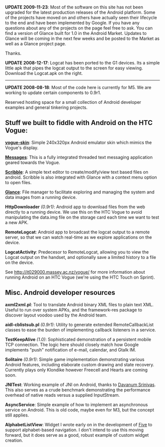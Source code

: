**UPDATE 2009-11-23**: Most of the software on this site has not been upgraded for the latest production releases of the Android platform. Some of the projects have moved on and others have actually seen their lifecycle to the end and have been implemented by Google. If you have any questions about any of the projects on the page feel free to ask. You can find a version of Glance built for 1.0 in the Android Market. Updates to Glance will be coming in the next few weeks and be posted to the Market as well as a Glance project page.

Thanks.

**UPDATE 2008-12-17**: Logcat has been ported to the G1 devices. Its a simple little apk that pipes the logcat output to the screen for easy viewing. Download the Logcat.apk on the right.


---


**UPDATE 2008-08-18**: Most of the code here is currently for M5.  We are working to update certain components to 0.9r1.

Reserved hosting space for a small collection of Android developer examples and general tinkering projects.

## Stuff we built to fiddle with Android on the HTC Vogue: ##

**[vogue-skin](http://android-random.googlecode.com/files/vogue-skin.tar)**: Simple 240x320px Android emulator skin which mimics the Vogue's display.

**[Messages](Messages.md)**: This is a fully integrated threaded text messaging application geared towards the Vogue.

**[Scribble](Scribble.md)**: A simple text editor to create/modify/view text based files on android. Scribble is also integrated with Glance with a context menu option to open files.

**[Glance](Glance.md)**: File manager to facilitate exploring and managing the system and data images from a running device.

**HttpDownloader** _(0.9r1)_: Android app to download files from the web directly to a running device.  We use this on the HTC Vogue to avoid manipulating the data.img file on the storage card each time we want to test a new APK.

**RemoteLogcat**: Android app to broadcast the logcat output to a remote server, so that we can watch real-time as we explore applications on the device.

**LogcatActivity**: Predecesor to RemoteLogcat, allowing you to view the Logcat output on the handset, and optionally save a limited history to a file on the device.

See http://it029000.massey.ac.nz/vogue/ for more information about running Android on an HTC Vogue (we're using the HTC Touch on Sprint).

## Misc. Android developer resources ##

**axml2xml.pl**: Tool to translate Android binary XML files to plain text XML.  Useful to run over system APKs, and the framework-res package to discover layout voodoo used by the Android team.

**aidl-cblistsub.pl** _(0.9r1)_: Utility to generate extended RemoteCallbackList classes to ease the burden of implementing callback listeners in a service.

**TestKeepAlive** _(1.0)_: Sophisticated demonstration of a persistent mobile TCP connection.  The logic here should closely match how Google implements "push" notification of e-mail, calendar, and Gtalk IM.

**Solitaire** _(0.9r1)_: Simple game implementation demonstrating various Android features, including elaborate custom drawing and state recovery.  Currently plays only Klondike however Freecell and Hearts are coming soon.

**JNITest**: Working example of JNI on Android, thanks to [Davanum Srinivas](http://davanum.wordpress.com/2007/12/09/android-invoke-jni-based-methods-bridging-cc-and-java/).  This also serves as a crude benchmark demonstrating the performance overhead of native reads versus a supplied InputStream.

**AsyncService**: Simple example of how to implement an asynchronous service on Android.  This is old code, maybe even for M3, but the concept still applies.

**AlphabetListView**: Widget I wrote early on in the development of [Five](http://five.googlecode.com) to support alphabet-based navigation.  I don't intend to use this moving forward, but it does serve as a good, robust example of custom widget creation.